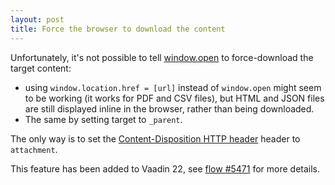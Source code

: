 ```yaml
---
layout: post
title: Force the browser to download the content
---
```


Unfortunately, it's not possible to tell [window.open](https://developer.mozilla.org/en-US/docs/Web/API/Window/open) to
force-download the target content:

* using `window.location.href = [url]` instead of `window.open` might seem to be working (it works for PDF and CSV files), but
  HTML and JSON files are still displayed inline in the browser, rather than being downloaded.
* The same by setting target to `_parent`.


The only way is to set the [Content-Disposition HTTP header](https://developer.mozilla.org/en-US/docs/Web/HTTP/Headers/Content-Disposition) header
to `attachment`.

This feature has been added to Vaadin 22, see [flow #5471](https://github.com/vaadin/flow/issues/5471) for more details.

